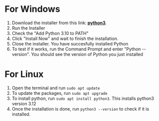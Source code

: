 # For Windows

1. Download the installer from this link: [**python3**](https://www.python.org/downloads/release/python-340/).
2. Run the Installer
3. Check the "Add Python 3.10 to PATH"
4. Click "Install Now" and wait to finish the installation.
5. Close the installer. You have succesfully installed Python
6. To test if it works, run the Command Prompt and enter "Python --version". You should see the version of Python you just installed

# For Linux
1. Open the terminal and run `sudo apt update`
2. To update the packages, run `sudo apt upgrade`
3. To install python, run `sudo apt install python3`. This installs python3 version 3.12
4. Once the installation is done, run `python3 --version` to check if it is installed.

